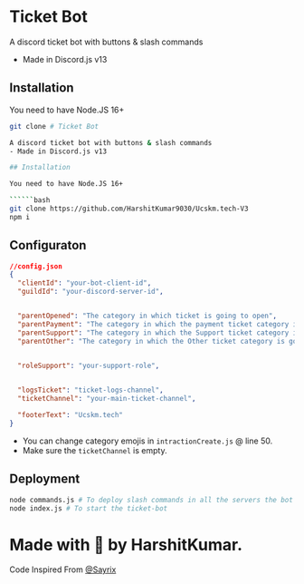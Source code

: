 # Ticket Bot

A discord ticket bot with buttons & slash commands
- Made in Discord.js v13

## Installation

You need to have Node.JS 16+

```bash
git clone # Ticket Bot

A discord ticket bot with buttons & slash commands
- Made in Discord.js v13

## Installation

You need to have Node.JS 16+

``````bash
git clone https://github.com/HarshitKumar9030/Ucskm.tech-V3
npm i
``````

## Configuraton

```json
//config.json
{
  "clientId": "your-bot-client-id",
  "guildId": "your-discord-server-id",


  "parentOpened": "The category in which ticket is going to open",
  "parentPayment": "The category in which the payment ticket category is going to open",
  "parentSupport": "The category in which the Support ticket category is going to open",
  "parentOther": "The category in which the Other ticket category is going to open",


  "roleSupport": "your-support-role",

  
  "logsTicket": "ticket-logs-channel",
  "ticketChannel": "your-main-ticket-channel",

  "footerText": "Ucskm.tech"
}
```

+ You can change category emojis in `intractionCreate.js` @ line 50.
+ Make sure the `ticketChannel` is empty.

## Deployment
```bash
node commands.js # To deploy slash commands in all the servers the bot is in
node index.js # To start the ticket-bot
```

# Made with 💜 by HarshitKumar.
 Code Inspired From [@Sayrix](https://github.com/Sayrix)
